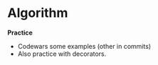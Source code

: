 # Algorithm
**Practice**

- Codewars some examples (other in commits)
- Also practice with decorators.